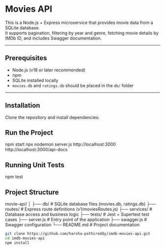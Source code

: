 # Movies API

This is a Node.js + Express microservice that provides movie data from a SQLite database.  
It supports pagination, filtering by year and genre, fetching movie details by IMDb ID, and includes Swagger documentation.

---

## Prerequisites
- Node.js (v18 or later recommended)
- npm
- SQLite installed locally
- `movies.db` and `ratings.db` should be placed in the `db/` folder

---

## Installation
Clone the repository and install dependencies:

## Run the Project
npm start
npx nodemon server.js
http://localhost:3000
http://localhost:3000/api-docs

## Running Unit Tests

npm test

## Project Structure

movie-api/
│
├── db/                 # SQLite database files (movies.db, ratings.db)
├── routes/             # Express route definitions (v1/moviesRoutes.js)
├── services/           # Database access and business logic
├── tests/              # Jest + Supertest test cases
├── server.js           # Entry point of the application
├── swagger.js          # Swagger configuration
└── README.md           # Project documentation

```bash
git clone https://github.com/harsha-pothireddy/imdb-movies-api.git
cd imdb-movies-api
npm install


